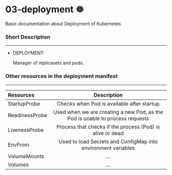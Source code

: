 # 03-deployment ☸
Basic documentation about Deployment of Kubernetes

### Short Description
-----------------
* DEPLOYMENT:

  Manager of replicasets and pods.
  

### Other resources in the deployment manifest
-----------------


|    Resources    | Description  |
| :--------- | :-----------------: |
| StartupProbe<br/> | Checks when Pod is available after startup |
| ReadinessProbe <br/> | Used when we are creating a new Pod, as the Pod is unable to process requests |
| LivenessProbe <br/>| Process that checks if the process (Pod) is alive or dead |
| EnvFrom <br/>| Used to load Secrets and ConfigMap into environment variables |
| VolumeMounts <br/>| .... |
| Volumes <br/>| .... |


